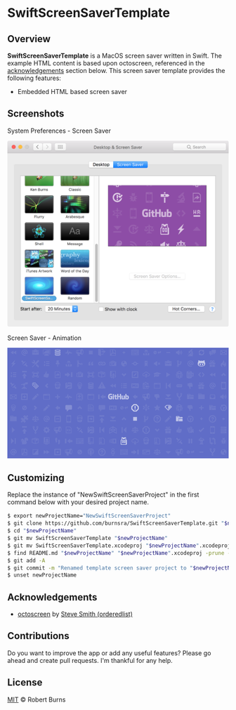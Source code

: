 # SwiftScreenSaverTemplate

## Overview

**SwiftScreenSaverTemplate** is a MacOS screen saver written in Swift.  The example HTML content is based upon octoscreen, referenced in the [acknowledgements](#acknowledgements) section below.  This screen saver template provides the following features:

- Embedded HTML based screen saver

## Screenshots

System Preferences - Screen Saver

<img style="max-width:100%;" src="./assets/system_preferences_screen_saver.png" />

Screen Saver - Animation

<img style="max-width:100%;" src="./assets/screen_saver_animation.gif" />

## Customizing

Replace the instance of "NewSwiftScreenSaverProject" in the first command below with your desired project name.

```sh
$ export newProjectName="NewSwiftScreenSaverProject"
$ git clone https://github.com/burnsra/SwiftScreenSaverTemplate.git "$newProjectName"
$ cd "$newProjectName"
$ git mv SwiftScreenSaverTemplate "$newProjectName"
$ git mv SwiftScreenSaverTemplate.xcodeproj "$newProjectName".xcodeproj
$ find README.md "$newProjectName" "$newProjectName".xcodeproj -prune -o -type f -print0 | xargs -0 sed -i "" "s/SwiftScreenSaverTemplate/$newProjectName/g"
$ git add -A
$ git commit -m "Renamed template screen saver project to "$newProjectName
$ unset newProjectName
```

## Acknowledgements

- [octoscreen](https://github.com/orderedlist/octoscreen/) by [Steve Smith (orderedlist)](steve@github.com)

## Contributions

Do you want to improve the app or add any useful features? Please go ahead and create pull requests. I'm thankful for any help.

## License

[MIT](https://github.com/burnsra/SwiftScreenSaverTemplate/blob/master/LICENSE) © Robert Burns
